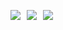 <a href=''><img src='https://fakeimg.pl/140x200' width='32%'/></a><a><img src='assets/none.png' width='2%'/></a><a href=''><img src='https://fakeimg.pl/140x200' width='32%'/></a><a><img src='assets/none.png' width='2%'/></a><a href=''><img src='https://fakeimg.pl/140x200' width='32%'/></a>